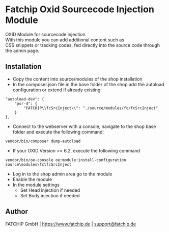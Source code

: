 # Fatchip Oxid Sourcecode Injection Module
OXID Module for sourcecode injection                    
    With this module you can add additional content such as \
    CSS snippets or tracking codes, fed directly into the source code through  the admin page.
    
## Installation
- Copy the content into source/modules of the shop installation
- In the composer.json file in the base folder of the shop add the autoload configuration or extend if already existing:
```
"autoload-dev": {
    "psr-4": {
        "FATCHIP\\fcSrcInject\\": "./source/modules/fc/fcSrcInject"
    }
},
```
- Connect to the webserver with a console, navigate to the shop base folder and execute the following command:
 ```
vendor/bin/composer dump-autoload
 ```

- If your OXID Version >= 6.2, execute the following command
```
vendor/bin/oe-console oe:module:install-configuration source\modules\fc\fcSrcInject
```

- Log in to the shop admin area go to the module
- Enable the module
- In the module settings  
    - Set Head injection if needed
    - Set Body injection if needed

## Author
FATCHIP GmbH | https://www.fatchip.de | support@fatchip.de 

